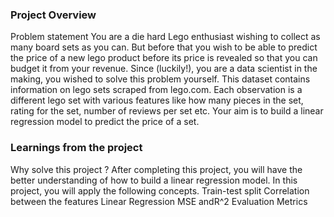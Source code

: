 ### Project Overview

 Problem statement
You are a die hard Lego enthusiast wishing to collect as many board sets as you can. But before that you wish to be able to predict the price of a new lego product before its price is revealed so that you can budget it from your revenue. Since (luckily!), you are a data scientist in the making, you wished to solve this problem yourself. This dataset contains information on lego sets scraped from lego.com. Each observation is a different lego set with various features like how many pieces in the set, rating for the set, number of reviews per set etc. Your aim is to build a linear regression model to predict the price of a set.



### Learnings from the project

 Why solve this project ?
After completing this project, you will have the better understanding of how to build a linear regression model. In this project, you will apply the following concepts.
Train-test split
Correlation between the features
Linear Regression
MSE andR^2 Evaluation Metrics



